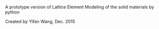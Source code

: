 A prototype version of Lattice Element Modeling of the solid materials by python

Created by Yifan Wang, Dec. 2015

